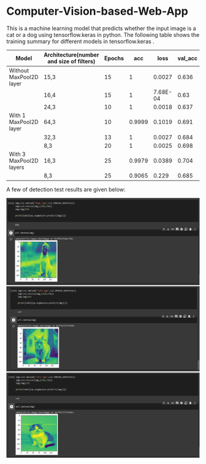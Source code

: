 # Computer-Vision-based-Web-App

This is a machine learning model that predicts whether the input image is a cat or a dog using tensorflow.keras in python.
The following table shows the training summary for different models in tensorflow.keras .

| Model | Architecture(number and size of filters) | Epochs | acc | loss | val\_acc | val\_loss |
| --- | --- | --- | --- | --- | --- | --- |
|Without MaxPool2D layer	|15,3	|15	|1	|0.0027	|0.636	|1.1892|
|	  |16,4	|15	|1	|7.68E-04	|0.63	|1.5135|
|	  |24,3	|10	|1	|0.0018	|0.637	|1.3047|
|With 1 MaxPool2D layer 	|64,3	|10	|0.9999	|0.1019	|0.691	|1.15|
|	  |32,3	|13	|1	|0.0027	|0.684	|1.3229|
|	  |8,3	|20	|1	|0.0025	|0.698	|1.2637|	
|With 3 MaxPool2D layers	|16,3	 |25 |0.9979	|0.0389	|0.704	|1.3593|
|   |8,3	|25	|0.9065	|0.229	|0.685	|1.1065|

A few of detection test results are given below:

![ss1](./Screenshots/Screenshot1.png)
![ss2](./Screenshots/Screenshot2.png)
![ss3](./Screenshots/Screenshot3.png)
